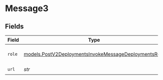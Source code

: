 # Message3


## Fields

| Field                                                                                                              | Type                                                                                                               | Required                                                                                                           | Description                                                                                                        |
| ------------------------------------------------------------------------------------------------------------------ | ------------------------------------------------------------------------------------------------------------------ | ------------------------------------------------------------------------------------------------------------------ | ------------------------------------------------------------------------------------------------------------------ |
| `role`                                                                                                             | [models.PostV2DeploymentsInvokeMessageDeploymentsRole](../models/postv2deploymentsinvokemessagedeploymentsrole.md) | :heavy_check_mark:                                                                                                 | The role of the prompt message                                                                                     |
| `url`                                                                                                              | *str*                                                                                                              | :heavy_check_mark:                                                                                                 | N/A                                                                                                                |